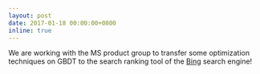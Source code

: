```yaml
---
layout: post
date: 2017-01-18 00:00:00+0800
inline: true
---
```


We are working with the MS product group to transfer some optimization techniques on GBDT to the search ranking tool of the [Bing](//www.bing.com) search engine!